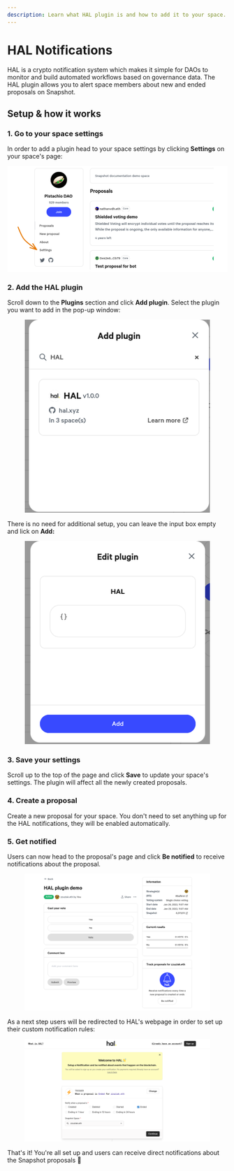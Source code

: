 ```yaml
---
description: Learn what HAL plugin is and how to add it to your space.
---
```


# HAL Notifications

HAL is a crypto notification system which makes it simple for DAOs to monitor and build automated workflows based on governance data. The HAL plugin allows you to alert space members about new and ended proposals on Snapshot.

## Setup & how it works

### 1. Go to your space settings

In order to add a plugin head to your space settings by clicking **Settings** on your space's page:

![](<../.gitbook/assets/image (18).png>)

### 2. Add the HAL plugin <a href="#bfec" id="bfec"></a>

Scroll down to the **Plugins** section and click **Add plugin**. Select the plugin you want to add in the pop-up window:

<figure><img src="../.gitbook/assets/image (25) (1).png" alt=""><figcaption></figcaption></figure>

There is no need for additional setup, you can leave the input box empty and lick on **Add:**

<figure><img src="../.gitbook/assets/image (24).png" alt=""><figcaption></figcaption></figure>

### **3. Save your settings**

Scroll up to the top of the page and click **Save** to update your space's settings. The plugin will affect all the newly created proposals.

### 4. Create a proposal

Create a new proposal for your space. You don't need to set anything up for the HAL notifications, they will be enabled automatically.

### 5. Get notified

Users can now head to the proposal's page and click **Be notified** to receive notifications about the proposal.

<figure><img src="../.gitbook/assets/image (1) (3).png" alt=""><figcaption></figcaption></figure>

As a next step users will be redirected to HAL's webpage in order to set up their custom notification rules:

<figure><img src="../.gitbook/assets/image (29).png" alt=""><figcaption></figcaption></figure>

That's it! You're all set up and users can receive direct notifications about the Snapshot proposals :tada:
